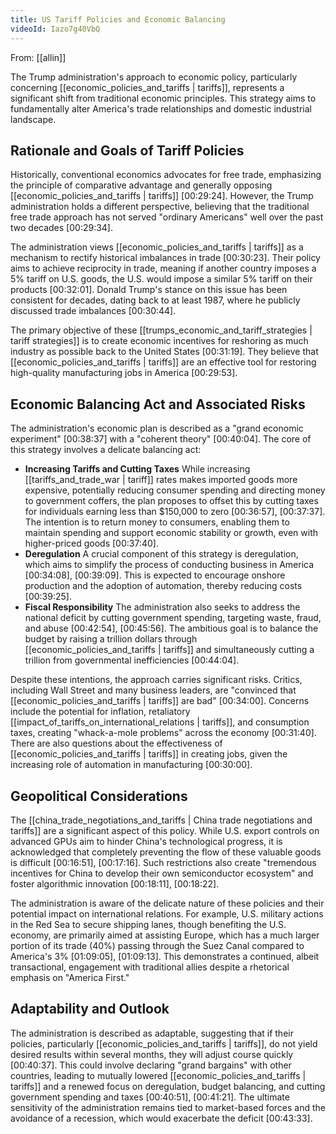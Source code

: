 ```yaml
---
title: US Tariff Policies and Economic Balancing
videoId: Iazo7g40VbQ
---
```


From: [[allin]] <br/> 

The Trump administration's approach to economic policy, particularly concerning [[economic_policies_and_tariffs | tariffs]], represents a significant shift from traditional economic principles. This strategy aims to fundamentally alter America's trade relationships and domestic industrial landscape.

## Rationale and Goals of Tariff Policies

Historically, conventional economics advocates for free trade, emphasizing the principle of comparative advantage and generally opposing [[economic_policies_and_tariffs | tariffs]] [00:29:24]. However, the Trump administration holds a different perspective, believing that the traditional free trade approach has not served "ordinary Americans" well over the past two decades [00:29:34].

The administration views [[economic_policies_and_tariffs | tariffs]] as a mechanism to rectify historical imbalances in trade [00:30:23]. Their policy aims to achieve reciprocity in trade, meaning if another country imposes a 5% tariff on U.S. goods, the U.S. would impose a similar 5% tariff on their products [00:32:01]. Donald Trump's stance on this issue has been consistent for decades, dating back to at least 1987, where he publicly discussed trade imbalances [00:30:44].

The primary objective of these [[trumps_economic_and_tariff_strategies | tariff strategies]] is to create economic incentives for reshoring as much industry as possible back to the United States [00:31:19]. They believe that [[economic_policies_and_tariffs | tariffs]] are an effective tool for restoring high-quality manufacturing jobs in America [00:29:53].

## Economic Balancing Act and Associated Risks

The administration's economic plan is described as a "grand economic experiment" [00:38:37] with a "coherent theory" [00:40:04]. The core of this strategy involves a delicate balancing act:
*   **Increasing Tariffs and Cutting Taxes** While increasing [[tariffs_and_trade_war | tariff]] rates makes imported goods more expensive, potentially reducing consumer spending and directing money to government coffers, the plan proposes to offset this by cutting taxes for individuals earning less than $150,000 to zero [00:36:57], [00:37:37]. The intention is to return money to consumers, enabling them to maintain spending and support economic stability or growth, even with higher-priced goods [00:37:40].
*   **Deregulation** A crucial component of this strategy is deregulation, which aims to simplify the process of conducting business in America [00:34:08], [00:39:09]. This is expected to encourage onshore production and the adoption of automation, thereby reducing costs [00:39:25].
*   **Fiscal Responsibility** The administration also seeks to address the national deficit by cutting government spending, targeting waste, fraud, and abuse [00:42:54], [00:45:56]. The ambitious goal is to balance the budget by raising a trillion dollars through [[economic_policies_and_tariffs | tariffs]] and simultaneously cutting a trillion from governmental inefficiencies [00:44:04].

Despite these intentions, the approach carries significant risks. Critics, including Wall Street and many business leaders, are "convinced that [[economic_policies_and_tariffs | tariffs]] are bad" [00:34:00]. Concerns include the potential for inflation, retaliatory [[impact_of_tariffs_on_international_relations | tariffs]], and consumption taxes, creating "whack-a-mole problems" across the economy [00:31:40]. There are also questions about the effectiveness of [[economic_policies_and_tariffs | tariffs]] in creating jobs, given the increasing role of automation in manufacturing [00:30:00].

## Geopolitical Considerations

The [[china_trade_negotiations_and_tariffs | China trade negotiations and tariffs]] are a significant aspect of this policy. While U.S. export controls on advanced GPUs aim to hinder China's technological progress, it is acknowledged that completely preventing the flow of these valuable goods is difficult [00:16:51], [00:17:16]. Such restrictions also create "tremendous incentives for China to develop their own semiconductor ecosystem" and foster algorithmic innovation [00:18:11], [00:18:22].

The administration is aware of the delicate nature of these policies and their potential impact on international relations. For example, U.S. military actions in the Red Sea to secure shipping lanes, though benefiting the U.S. economy, are primarily aimed at assisting Europe, which has a much larger portion of its trade (40%) passing through the Suez Canal compared to America's 3% [01:09:05], [01:09:13]. This demonstrates a continued, albeit transactional, engagement with traditional allies despite a rhetorical emphasis on "America First."

## Adaptability and Outlook

The administration is described as adaptable, suggesting that if their policies, particularly [[economic_policies_and_tariffs | tariffs]], do not yield desired results within several months, they will adjust course quickly [00:40:37]. This could involve declaring "grand bargains" with other countries, leading to mutually lowered [[economic_policies_and_tariffs | tariffs]] and a renewed focus on deregulation, budget balancing, and cutting government spending and taxes [00:40:51], [00:41:21]. The ultimate sensitivity of the administration remains tied to market-based forces and the avoidance of a recession, which would exacerbate the deficit [00:43:33].